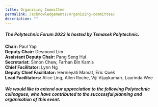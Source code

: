 ```yaml
---
title: Organising Committee
permalink: /acknowledgements/organising-committee/
description: ""
---
```

##### **The Polytechnic Forum 2023 is hosted by Temasek Polytechnic.**

**Chair:** Paul Yap<br>
**Deputy Chair:** Desmond Lim<br>
**Assistant Deputy Chair:** Pang Seng Hui<br>
**Secretariat:** Simon Chew, Farhan Bin Kamis<br>
**Chief Facilitator:** Lynn Ng<br>
**Deputy Chief Facilitator:** Hernieyati Mamat, Eric Quek<br>
**Lead Facilitators:** Alice Ling, Allen Roche, Viji Vijaykumarr, Laurinda Wee<br>

##### **We would like to extend our appreciation to the following Polytechnic colleagues, who have contributed to the successful planning and organisation of this event.**<br>

